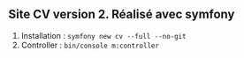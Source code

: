 ## Site CV version 2. Réalisé avec symfony

1. Installation : `symfony new cv --full --no-git`
2. Controller : `bin/console m:controller`
